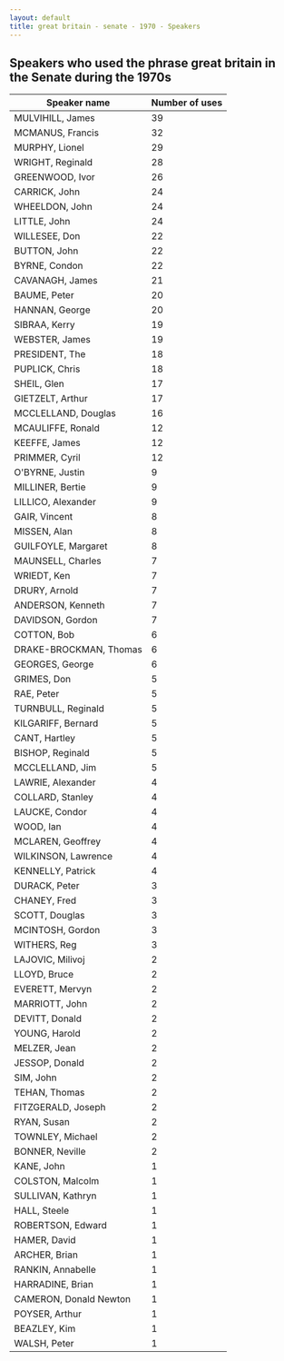 ```yaml
---
layout: default
title: great britain - senate - 1970 - Speakers
---
```

## Speakers who used the phrase **great britain** in the Senate during the 1970s

| Speaker name | Number of uses |
|--------------|----------------|
|MULVIHILL, James|39|
|MCMANUS, Francis|32|
|MURPHY, Lionel|29|
|WRIGHT, Reginald|28|
|GREENWOOD, Ivor|26|
|CARRICK, John|24|
|WHEELDON, John|24|
|LITTLE, John|24|
|WILLESEE, Don|22|
|BUTTON, John|22|
|BYRNE, Condon|22|
|CAVANAGH, James|21|
|BAUME, Peter|20|
|HANNAN, George|20|
|SIBRAA, Kerry|19|
|WEBSTER, James|19|
|PRESIDENT, The|18|
|PUPLICK, Chris|18|
|SHEIL, Glen|17|
|GIETZELT, Arthur|17|
|MCCLELLAND, Douglas|16|
|MCAULIFFE, Ronald|12|
|KEEFFE, James|12|
|PRIMMER, Cyril|12|
|O'BYRNE, Justin|9|
|MILLINER, Bertie|9|
|LILLICO, Alexander|9|
|GAIR, Vincent|8|
|MISSEN, Alan|8|
|GUILFOYLE, Margaret|8|
|MAUNSELL, Charles|7|
|WRIEDT, Ken|7|
|DRURY, Arnold|7|
|ANDERSON, Kenneth|7|
|DAVIDSON, Gordon|7|
|COTTON, Bob|6|
|DRAKE-BROCKMAN, Thomas|6|
|GEORGES, George|6|
|GRIMES, Don|5|
|RAE, Peter|5|
|TURNBULL, Reginald|5|
|KILGARIFF, Bernard|5|
|CANT, Hartley|5|
|BISHOP, Reginald|5|
|MCCLELLAND, Jim|5|
|LAWRIE, Alexander|4|
|COLLARD, Stanley|4|
|LAUCKE, Condor|4|
|WOOD, Ian|4|
|MCLAREN, Geoffrey|4|
|WILKINSON, Lawrence|4|
|KENNELLY, Patrick|4|
|DURACK, Peter|3|
|CHANEY, Fred|3|
|SCOTT, Douglas|3|
|MCINTOSH, Gordon|3|
|WITHERS, Reg|3|
|LAJOVIC, Milivoj|2|
|LLOYD, Bruce|2|
|EVERETT, Mervyn|2|
|MARRIOTT, John|2|
|DEVITT, Donald|2|
|YOUNG, Harold|2|
|MELZER, Jean|2|
|JESSOP, Donald|2|
|SIM, John|2|
|TEHAN, Thomas|2|
|FITZGERALD, Joseph|2|
|RYAN, Susan|2|
|TOWNLEY, Michael|2|
|BONNER, Neville|2|
|KANE, John|1|
|COLSTON, Malcolm|1|
|SULLIVAN, Kathryn|1|
|HALL, Steele|1|
|ROBERTSON, Edward|1|
|HAMER, David|1|
|ARCHER, Brian|1|
|RANKIN, Annabelle|1|
|HARRADINE, Brian|1|
|CAMERON, Donald Newton|1|
|POYSER, Arthur|1|
|BEAZLEY, Kim|1|
|WALSH, Peter|1|
